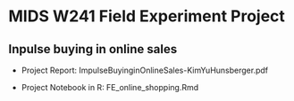 # MIDS W241 Field Experiment Project

## Inpulse buying in online sales

* Project Report: ImpulseBuyinginOnlineSales-KimYuHunsberger.pdf

* Project Notebook in R: FE_online_shopping.Rmd
